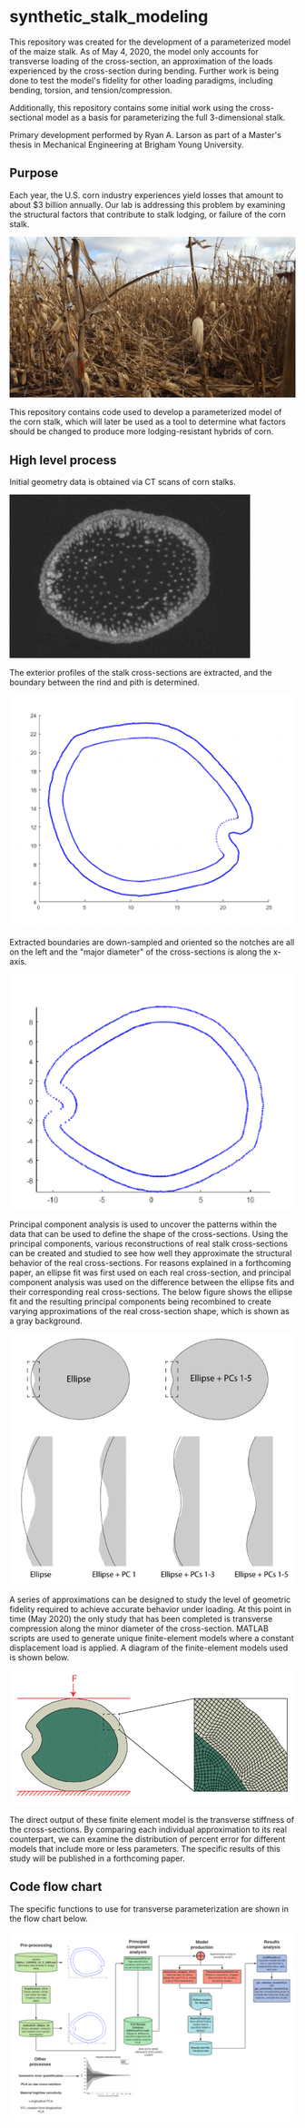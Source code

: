 # synthetic_stalk_modeling
This repository was created for the development of a parameterized model of the maize stalk.
As of May 4, 2020, the model only accounts for transverse loading of the cross-section, an approximation of the loads experienced by the cross-section during bending.
Further work is being done to test the model's fidelity for other loading paradigms, including bending, torsion, and tension/compression.

Additionally, this repository contains some initial work using the cross-sectional model as a basis for parameterizing the full 3-dimensional stalk.

Primary development performed by Ryan A. Larson as part of a Master's thesis in Mechanical Engineering at Brigham Young University.

## Purpose
Each year, the U.S. corn industry experiences yield losses that amount to about $3 billion annually.
Our lab is addressing this problem by examining the structural factors that contribute to stalk lodging, or failure of the corn stalk.

[lodged_stalks]: https://github.com/byu-crop-biomechanics-lab/synthetic_stalk_modeling/blob/master/Stalk_lodging.png "Lodged corn stalks, Iowa, 2019"

![alt text][lodged_stalks]

This repository contains code used to develop a parameterized model of the corn stalk, which will later be used as a tool to determine what factors should be changed to produce more lodging-resistant hybrids of corn.

## High level process
Initial geometry data is obtained via CT scans of corn stalks.

[ct_scan]: https://github.com/byu-crop-biomechanics-lab/synthetic_stalk_modeling/blob/master/CT%20cross%20section.png "Representative CT scan of a corn stalk cross-section"

![alt text][ct_scan]

The exterior profiles of the stalk cross-sections are extracted, and the boundary between the rind and pith is determined.

[extracted_boundaries]: https://github.com/byu-crop-biomechanics-lab/synthetic_stalk_modeling/blob/master/extracted_boundaries.png "Plot of an extracted cross-section boundary"

![alt_text][extracted_boundaries]

Extracted boundaries are down-sampled and oriented so the notches are all on the left and the "major diameter" of the cross-sections is along the x-axis.

[downsampled_boundaries]: https://github.com/byu-crop-biomechanics-lab/synthetic_stalk_modeling/blob/master/downsampled_boundaries.png "Plot of an extracted cross-section boundary after down-sampling and orienting"

![alt_text][downsampled_boundaries]


Principal component analysis is used to uncover the patterns within the data that can be used to define the shape of the cross-sections.
Using the principal components, various reconstructions of real stalk cross-sections can be created and studied to see how well they approximate the structural behavior of the real cross-sections.
For reasons explained in a forthcoming paper, an ellipse fit was first used on each real cross-section, and principal component analysis was used on the difference between the ellipse fits and their corresponding real cross-sections.
The below figure shows the ellipse fit and the resulting principal components being recombined to create varying approximations of the real cross-section shape, which is shown as a gray background.

[pca_progression]: https://github.com/byu-crop-biomechanics-lab/synthetic_stalk_modeling/blob/master/Figure_4.png "Principal component reconstruction of a real cross-section, starting from ellipse"

![alt_text][pca_progression]

A series of approximations can be designed to study the level of geometric fidelity required to achieve accurate behavior under loading. 
At this point in time (May 2020) the only study that has been completed is transverse compression along the minor diameter of the cross-section.
MATLAB scripts are used to generate unique finite-element models where a constant displacement load is applied.
A diagram of the finite-element models used is shown below.

[fea_model]: https://github.com/byu-crop-biomechanics-lab/synthetic_stalk_modeling/blob/master/Figure_3.png "Representation of a typical transverse compression finite-element model"

![alt_text][fea_model]

The direct output of these finite element model is the transverse stiffness of the cross-sections.
By comparing each individual approximation to its real counterpart, we can examine the distribution of percent error for different models that include more or less parameters. The specific results of this study will be published in a forthcoming paper.

## Code flow chart
The specific functions to use for transverse parameterization are shown in the flow chart below.

[process_flowchart]: https://github.com/byu-crop-biomechanics-lab/synthetic_stalk_modeling/blob/master/High_level_code_process.png "Code process flow chart"

![alt text][process_flowchart]





